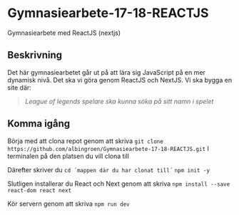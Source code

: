 # Gymnasiearbete-17-18-REACTJS
Gymnasiearbete med ReactJS (nextjs)

## Beskrivning

Det här gymnasiearbetet går ut på att lära sig JavaScript på en mer dynamisk nivå. Det ska vi göra genom ReactJS och NextJS.
Vi ska bygga en site där:
> *League of legends spelare ska kunna söka på sitt namn i spelet*

## Komma igång

Börja med att clona repot genom att skriva
`git clone https://github.com/albingroen/Gymnasiearbete-17-18-REACTJS.git`
I terminalen på den platsen du vill clona till

Därefter skriver du
`cd ´mappen där du har clonat till´`
`npm init -y`

Slutligen installerar du React och Next genom att skriva
`npm install --save react-dom react next`

Kör servern genom att skriva
`npm run dev`
